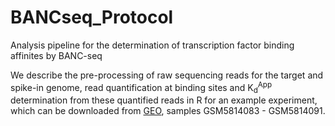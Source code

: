 # BANCseq_Protocol
Analysis pipeline for the determination of transcription factor binding affinites by BANC-seq

We describe the pre-processing of raw sequencing reads for the target and spike-in genome, read quantification at binding sites and K<sub>d</sub><sup>App</sup> determination from these quantified reads in R for an example experiment, which can be downloaded from [GEO](https://www.ncbi.nlm.nih.gov/geo/query/acc.cgi?acc=GSE219035), samples GSM5814083 - GSM5814091.
